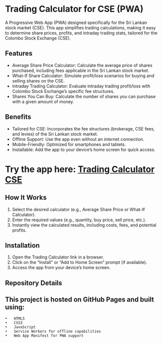 # Trading Calculator for CSE (PWA)

A Progressive Web App (PWA) designed specifically for the Sri Lankan stock market (CSE). This app simplifies trading calculations, making it easy to determine share prices, profits, and intraday trading stats, tailored for the Colombo Stock Exchange (CSE).

## Features

- Average Share Price Calculator: Calculate the average price of shares purchased, including fees applicable in the Sri Lankan stock market.
- What-If Share Calculator: 		Simulate profit/loss scenarios for buying and selling shares on the CSE.
- Intraday Trading Calculator: 		Evaluate intraday trading profit/loss with Colombo Stock Exchange’s specific fee structures.
- Shares You Can Buy: 			Calculate the number of shares you can purchase with a given amount of money.

## Benefits
- Tailored for CSE: 	Incorporates the fee structures (brokerage, CSE fees, and levies) of the Sri Lankan stock market.
- Offline Support: 	Use the app even without an internet connection.
- Mobile-Friendly: 	Optimized for smartphones and tablets.
- Installable: 		Add the app to your device’s home screen for quick access.

# Try the app here: [Trading Calculator CSE](https://chaturnak.github.io/TCalac/)

## How It Works
1.	Select the desired calculator (e.g., Average Share Price or What-If Calculator).
2.	Enter the required values (e.g., quantity, buy price, sell price, etc.).
3.	Instantly view the calculated results, including costs, fees, and potential profits.

## Installation
1.	Open the Trading Calculator link in a browser.
2.	Click on the “Install” or “Add to Home Screen” prompt (if available).
3.	Access the app from your device’s home screen.

## Repository Details

## This project is hosted on GitHub Pages and built using:
	•	HTML5
	•	CSS3
	•	JavaScript
	•	Service Workers for offline capabilities
	•	Web App Manifest for PWA support
